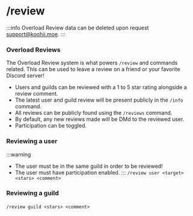 # /review

:::info
Overload Review data can be deleted upon request support@koohii.moe.
:::

### Overload Reviews
The Overload Review system is what powers `/review` and commands related. This can be used to leave a review on a friend or your favorite Discord server!
- Users and guilds can be reviewed with a 1 to 5 star rating alongside a review comment.
- The latest user and guild review will be present publicly in the `/info` command.
- All reviews can be publicly found using the `/reviews` command.
- By default, any new reviews made will be DMd to the reviewed user.
- Participation can be toggled.

### Reviewing a user
:::warning
- The user must be in the same guild in order to be reviewed!
- The user must have participation enabled.
:::
`/review user <target> <stars> <comment>`

### Reviewing a guild
`/review guild <stars> <comment>`​